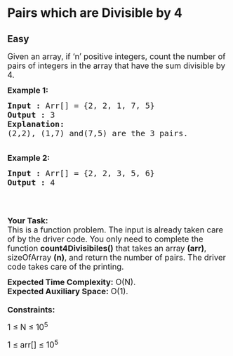 # Pairs which are Divisible by 4
## Easy
<div class="problems_problem_content__Xm_eO"><p><span style="font-size:18px">Given an array, if ‘n’ positive integers, count the number of pairs of integers in the array that have the sum divisible by 4. </span></p>

<p><span style="font-size:18px"><strong>Example 1:</strong></span></p>

<pre><span style="font-size:18px"><strong>Input :</strong> Arr[] = {2, 2, 1, 7, 5}
<strong>Output :</strong> 3
<strong>Explanation:
</strong>(2,2), (1,7) and(7,5) are the 3 pairs.

</span></pre>

<p><span style="font-size:18px"><strong>Example 2:</strong></span></p>

<pre><span style="font-size:18px"><strong>Input :</strong> Arr[] = {2, 2, 3, 5, 6}
<strong>Output :</strong> 4

</span></pre>

<p>&nbsp;</p>

<p><span style="font-size:18px"><strong>Your Task:</strong><br>
This is a function problem. The input is already taken care of by the driver code. You only need to complete the function <strong>count4Divisibiles()</strong> that takes an array <strong>(arr)</strong>, sizeOfArray <strong>(n)</strong>, and return the number of pairs. The driver code takes care of the printing.</span></p>

<p><span style="font-size:18px"><strong>Expected Time Complexity:</strong>&nbsp;O(N).<br>
<strong>Expected Auxiliary Space:</strong>&nbsp;O(1).<br>
<br>
<strong>Constraints:</strong></span></p>

<p><span style="font-size:18px">1 ≤ N ≤ 10<sup>5</sup></span></p>

<p><span style="font-size:18px">1 ≤ arr[] ≤ 10<sup>5</sup></span></p>
</div>